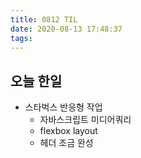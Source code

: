 ```yaml
---
title: 0812 TIL
date: 2020-08-13 17:48:37
tags:
---
```


## 오늘 한일

- 스타벅스 반응형 작업 
  - 자바스크립트 미디어쿼리
  - flexbox layout
  -  헤더 조금 완성